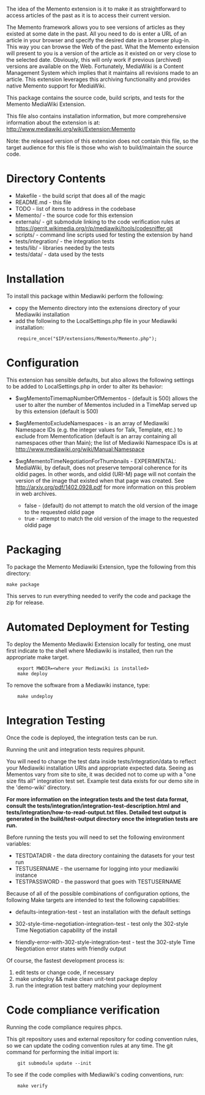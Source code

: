 The idea of the Memento extension is it to make it as straightforward to access articles of the past as it is to access their current version.

The Memento framework allows you to see versions of articles as they existed at some date in the past. All you need to do is enter a URL of an article in your browser and specify the desired date in a browser plug-in. This way you can browse the Web of the past. What the Memento extension will present to you is a version of the article as it existed on or very close to the selected date. Obviously, this will only work if previous (archived) versions are available on the Web. Fortunately, MediaWiki is a Content Management System which implies that it maintains all revisions made to an article. This extension leverages this archiving functionality and provides native Memento support for MediaWiki.

This package contains the source code, build scripts, and tests for the Memento MediaWiki Extension.

This file also contains installation information, but more comprehensive information about the extension is at:  http://www.mediawiki.org/wiki/Extension:Memento

Note: the released version of this extension does not contain this file, so the target audience for this file is those who wish to build/maintain the source code.

# Directory Contents

* Makefile - the build script that does all of the magic
* README.md - this file
* TODO - list of items to address in the codebase
* Memento/ - the source code for this extension
* externals/ - git submodule linking to the code verification rules at https://gerrit.wikimedia.org/r/p/mediawiki/tools/codesniffer.git
* scripts/ - command line scripts used for testing the extension by hand
* tests/integration/ - the integration tests
* tests/lib/ - libraries needed by the tests
* tests/data/ - data used by the tests


# Installation

To install this package within Mediawiki perform the following:
* copy the Memento directory into the extensions directory of your Mediawiki installation
* add the following to the LocalSettings.php file in your Mediawiki installation:
```
    require_once("$IP/extensions/Memento/Memento.php");
```

# Configuration

This extension has sensible defaults, but also allows the following settings to be added to LocalSettings.php in order to alter its behavior:

* $wgMementoTimemapNumberOfMementos - (default is 500) allows the user to alter the number of Mementos included in a TimeMap served up by this extension (default is 500)

* $wgMementoExcludeNamespaces - is an array of Mediawiki Namespace IDs (e.g. the integer values for Talk, Template, etc.) to exclude from Mementofication (default is an array containing all namespaces other than Main); the list of Mediawiki Namespace IDs is at http://www.mediawiki.org/wiki/Manual:Namespace

* $wgMementoTimeNegotiationForThumbnails - EXPERIMENTAL: MediaWiki, by default, does not preserve temporal coherence for its oldid pages.  In other words, and oldid (URI-M) page will not contain the version of the image that existed when that page was created.  See http://arxiv.org/pdf/1402.0928.pdf for more information on this problem in web archives.
    * false - (default) do not attempt to match the old version of the image to the requested oldid page
    * true - attempt to match the old version of the image to the requested oldid page

# Packaging

To package the Memento Mediawiki Extension, type the following 
from this directory:

    make package

This serves to run everything needed to verify the code and package the zip for release.

# Automated Deployment for Testing

To deploy the Memento Mediawiki Extension locally for testing, one must first indicate to the shell where Mediawiki is installed, then run the appropriate make target.

```
    export MWDIR=<where your Mediawiki is installed>
    make deploy
```

To remove the software from a Mediawiki instance, type:

```
    make undeploy
```

# Integration Testing

Once the code is deployed, the integration tests can be run.

Running the unit and integration tests requires phpunit.

You will need to change the test data inside tests/integration/data to reflect your Mediawiki installation URIs and appropriate expected data.  Seeing as Mementos vary from site to site, it was decided not to come up with a "one size fits all" integration test set.  Example test data exists for our demo site in the 'demo-wiki' directory.

**For more information on the integration tests and the test data format, consult the tests/integration/integration-test-description.html and tests/integration/how-to-read-output.txt files.  Detailed test output is generated in the build/test-output directory once the integration tests are run.**

Before running the tests you will need to set the following environment variables:
* TESTDATADIR - the data directory containing the datasets for your test run
* TESTUSERNAME - the username for logging into your mediawiki instance
* TESTPASSWORD - the password that goes with TESTUSERNAME

Because of all of the possible combinations of configuration options, the following Make targets are intended to test the following capabilities:

* defaults-integration-test - test an installation with the default settings

* 302-style-time-negotiation-integration-test - test only the 302-style Time Negotiation capability of the install

* friendly-error-with-302-style-integration-test - test the 302-style Time Negotiation error states with friendly output

Of course, the fastest development process is:

1. edit tests or change code, if necessary
2. make undeploy && make clean unit-test package deploy
3. run the integration test battery matching your deployment

# Code compliance verification

Running the code compliance requires phpcs.

This git repository uses and external repository for coding convention rules, so we can update the coding convention rules at any time.  The git command for performing the initial import is:

```
    git submodule update --init
```

To see if the code complies with Mediawiki's coding conventions, run:

```
    make verify
```
